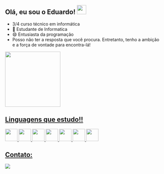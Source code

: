 <h2> Olá, eu sou o Eduardo! <img src="https://e7.pngegg.com/pngimages/90/150/png-clipart-sport-club-corinthians-paulista-corinthians-arena-esporte-clube-corinthians-sao-paulo-fc-clube-de-regatas-do-flamengo-corinthians.png" width="30"></h2>

-  3/4 curso técnico em informática 
- 🎒 Estudante de Informatica
- 😄 Entusiasta da programação 
- Posso não ter a resposta que você procura. Entretanto, tenho a ambição e a força de vontade para encontra-lá!

<div>
  <a href="https://github.com/EduardoSBM">
  <img  height="180em" src="https://github-readme-stats.vercel.app/api/top-langs/?username=EduardoSBM&layout=compact&theme=dracula&show_icons=true" />
  </div>

## Linguagens que estudo!!

<div>
<img src="https://cdn.jsdelivr.net/gh/devicons/devicon/icons/html5/html5-original.svg" width="40" height="40" />
<img src="https://cdn.jsdelivr.net/gh/devicons/devicon/icons/css3/css3-original.svg" width="40" height="40" />
<img src="https://cdn.jsdelivr.net/gh/devicons/devicon/icons/javascript/javascript-original.svg" width="40" height="40" />
<img src="https://cdn.jsdelivr.net/gh/devicons/devicon/icons/python/python-original.svg" width="40" height="40"/>
<img src="https://cdn.jsdelivr.net/gh/devicons/devicon/icons/arduino/arduino-original-wordmark.svg" width="40" height="40"/>
<img src="https://cdn.jsdelivr.net/gh/devicons/devicon/icons/cplusplus/cplusplus-original.svg" width="40" height="40"/>
<img src="https://cdn.jsdelivr.net/gh/devicons/devicon/icons/mysql/mysql-original.svg" width="40" height="40"/>
</div>

## Contato:

<div>
  <a href="https://instagram.com/1eduardosamuel_/" target="_blank"><img loading="lazy" src="https://img.shields.io/badge/-Instagram-%23E4405F?style=for-the-badge&logo=instagram&logoColor=white" target="_blank"></a>
  
</div>
 


